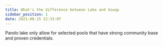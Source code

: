 ```yaml
---
title: What's the difference between Lake and 4swap
sidebar_position: 1
date: 2021-08-15 22:33:07
---
```


Pando lake only allow for selected pools that have strong community base and proven credentials. 

